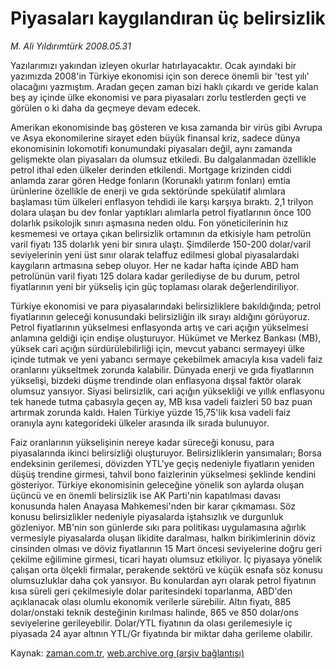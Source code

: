 # Piyasaları kaygılandıran üç belirsizlik

*M. Ali Yıldırımtürk 2008.05.31*

<tr><td class="metin" colspan="2" style="padding-top: 20px; padding-left: 5px; padding-right: 10px;">Yazılarımızı yakından izleyen okurlar hatırlayacaktır. Ocak ayındaki bir yazımızda 2008'in Türkiye ekonomisi için son derece önemli bir 'test yılı' olacağını yazmıştım. Aradan geçen zaman bizi haklı çıkardı ve geride kalan beş ay içinde ülke ekonomisi ve para piyasaları zorlu testlerden geçti ve görülen o ki daha da geçmeye devam edecek.</td></tr><tr><td class="metin" colspan="2" style="padding-top: 20px; padding-left: 5px; padding-right: 10px;"><p>Amerikan ekonomisinde baş gösteren ve kısa zamanda bir virüs gibi Avrupa ve Asya ekonomilerine sirayet eden büyük finansal kriz, sadece dünya ekonomisinin lokomotifi konumundaki piyasaları değil, aynı zamanda gelişmekte olan piyasaları da olumsuz etkiledi. Bu dalgalanmadan özellikle petrol ithal eden ülkeler derinden etkilendi. Mortgage krizinden ciddi anlamda zarar gören Hedge fonların (Korunaklı yatırım fonları) emtia ürünlerine özellikle de enerji ve gıda sektöründe spekülatif alımlara başlaması tüm ülkeleri enflasyon tehdidi ile karşı karşıya bıraktı. 2,1 trilyon dolara ulaşan bu dev fonlar yaptıkları alımlarla petrol fiyatlarının önce 100 dolarlık psikolojik sınırı aşmasına neden oldu. Fon yöneticilerinin hız kesmemesi ve ortaya çıkan belirsizlik ortamının da etkisiyle ham petrolün varil fiyatı 135 dolarlık yeni bir sınıra ulaştı. Şimdilerde 150-200 dolar/varil seviyelerinin yeni üst sınır olarak telaffuz edilmesi global piyasalardaki kaygıların artmasına sebep oluyor. Her ne kadar hafta içinde ABD ham petrolünün varil fiyatı 125 dolara kadar gerilediyse de bu durum, petrol fiyatlarının yeni bir yükseliş için güç toplaması olarak değerlendiriliyor. 
<p> Türkiye ekonomisi ve para piyasalarındaki belirsizliklere bakıldığında; petrol fiyatlarının geleceği konusundaki belirsizliğin ilk sırayı aldığını görüyoruz. Petrol fiyatlarının yükselmesi enflasyonda artış ve cari açığın yükselmesi anlamına geldiği için endişe oluşturuyor. Hükümet ve Merkez Bankası (MB), yüksek cari açığın sürdürülebilirliği için, mevcut yabancı sermayeyi ülke içinde tutmak ve yeni yabancı sermaye çekebilmek amacıyla kısa vadeli faiz oranlarını yükseltmek zorunda kalabilir. Dünyada enerji ve gıda fiyatlarının yükselişi, bizdeki düşme trendinde olan enflasyona dışsal faktör olarak olumsuz yansıyor. Siyasi belirsizlik, cari açığın yüksekliği ve yıllık enflasyonu tek hanede tutma çabasıyla geçen ay, MB kısa vadeli faizleri 50 baz puan artırmak zorunda kaldı. Halen Türkiye yüzde 15,75'lik kısa vadeli faiz oranıyla aynı kategorideki ülkeler arasında ilk sırada bulunuyor. 
<p> Faiz oranlarının yükselişinin nereye kadar süreceği konusu, para piyasalarında ikinci belirsizliği oluşturuyor. Belirsizliklerin yansımaları; Borsa endeksinin gerilemesi, dövizden YTL'ye geçiş nedeniyle fiyatların yeniden düşüş trendine girmesi, tahvil bono faizlerinin yükselmesi şeklinde kendini gösteriyor. Türkiye ekonomisinin geleceğine yönelik son aylarda oluşan üçüncü ve en önemli belirsizlik ise AK Parti'nin kapatılması davası konusunda halen Anayasa Mahkemesi'nden bir karar çıkmaması. Söz konusu belirsizlikler nedeniyle piyasalarda iştahsızlık ve durgunluk gözleniyor. MB'nin son günlerde sıkı para politikası uygulamasına ağırlık vermesiyle piyasalarda oluşan likidite daralması, halkın birikimlerinin döviz cinsinden olması ve döviz fiyatlarının 15 Mart öncesi seviyelerine doğru geri çekilme eğilimine girmesi, ticari hayatı olumsuz etkiliyor. İç piyasaya yönelik çalışan orta ölçekli firmalar, perakende sektörü ve küçük esnafa söz konusu olumsuzluklar daha çok yansıyor. Bu konulardan ayrı olarak petrol fiyatının kısa süreli geri çekilmesiyle dolar paritesindeki toparlanma, ABD'den açıklanacak olası olumlu ekonomik verilerle sürebilir. Altın fiyatı, 885 dolar/onstaki teknik desteğinin kırılması halinde, 865 ve 850 dolar/ons seviyelerine gerileyebilir. Dolar/YTL fiyatının da olası gerilemesiyle iç piyasada 24 ayar altının YTL/Gr fiyatında bir miktar daha gerileme olabilir.<br/></p></p></p></td></tr>

Kaynak: [zaman.com.tr](http://zaman.com.tr/yazar.do?yazino=696170), [web.archive.org (arşiv bağlantısı)](http://web.archive.org/web/20080714115920/http://zaman.com.tr:80/yazar.do?yazino=696170)
